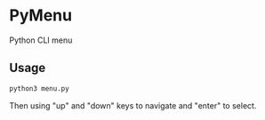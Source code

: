 # PyMenu
Python CLI menu 
## Usage
```bash
python3 menu.py
```
Then using "up" and "down" keys to navigate and "enter" to select.
